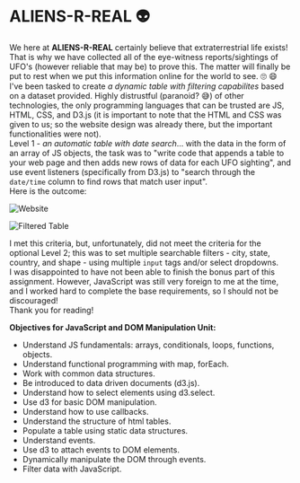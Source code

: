 # ALIENS-R-REAL 👽
We here at **ALIENS-R-REAL** certainly believe that extraterrestrial life exists! That is why we have collected all of the eye-witness reports/sightings of UFO's (however reliable that may be) to prove this. The matter will finally be put to rest when we put this information online for the world to see. 🙄 😄  
I've been tasked to create *a dynamic table with filtering capabilites* based on a dataset provided. Highly distrustful (paranoid? 😅) of other technologies, the only programming languages that can be trusted are JS, HTML, CSS, and D3.js (it is important to note that the HTML and CSS was given to us; so the website design was already there, but the important functionalities were not).  
Level 1 - *an automatic table with date search*... with the data in the form of an array of JS objects, the task was to "write code that appends a table to your web page and then adds new rows of data for each UFO sighting", and use event listeners (specifically from D3.js) to "search through the ```date/time``` column to find rows that match user input".  
Here is the outcome:  

![Website](https://github.com/ognjenstrbanovic/javascript-challenge/blob/master/Web%20Site.jpg?raw=true)  

![Filtered Table](https://github.com/ognjenstrbanovic/javascript-challenge/blob/master/Filtered%20Table.jpg?raw=true)  


I met this criteria, but, unfortunately, did not meet the criteria for the optional Level 2; this was to set multiple searchable filters - city, state, country, and shape - using multiple ```input``` tags and/or select dropdowns.  
I was disappointed to have not been able to finish the bonus part of this assignment. However, JavaScript was still very foreign to me at the time, and I worked hard to complete the base requirements, so I should not be discouraged!  
Thank you for reading!  

**Objectives for JavaScript and DOM Manipulation Unit:**  
- Understand JS fundamentals: arrays, conditionals, loops, functions, objects.
- Understand functional programming with map, forEach.
- Work with common data structures.
- Be introduced to data driven documents (d3.js).
- Understand how to select elements using d3.select.
- Use d3 for basic DOM manipulation.
- Understand how to use callbacks.
- Understand the structure of html tables.
- Populate a table using static data structures.
- Understand events.
- Use d3 to attach events to DOM elements.
- Dynamically manipulate the DOM through events.
- Filter data with JavaScript.
